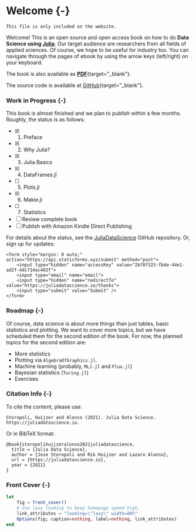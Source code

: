 # Welcome {-}

```{=comment}
This file is only included on the website.
```

Welcome! This is an open source and open access book on how to do **Data Science using [Julia](https://julialang.org)**.
Our target audience are researchers from all fields of applied sciences.
Of course, we hope to be useful for industry too.
You can navigate through the pages of ebook by using the arrow keys (left/right) on your keyboard.

The book is also available as [**PDF**](/juliadatascience.pdf){target="_blank"}.

The source code is available at [GitHub](https://github.com/JuliaDataScience/JuliaDataScience){target="_blank"}.

### Work in Progress {-}

This book is almost finished and we plan to publish within a few months.
Roughly, the status is as follows:

- [x] 1. Preface
- [x] 2. Why Julia?
- [x] 3. Julia Basics
- [x] 4. DataFrames.jl
- [ ] 5. Plots.jl
- [x] 6. Makie.jl
- [ ] 7. Statistics
- [ ] Review complete book
- [ ] Publish with Amazon Kindle Direct Publishing

For details about the status, see the [JuliaDataScience](https://github.com/JuliaDataScience/JuliaDataScience) GitHub repository.
Or, sign up for updates:

```{=html}
<form style="margin: 0 auto;" action="https://api.staticforms.xyz/submit" method="post">
    <input type="hidden" name="accessKey" value="2b78f325-fb4e-44e1-ad2f-4dc714ac402f">
    <input type="email" name="email">
    <input type="hidden" name="redirectTo" value="https://juliadatascience.io/thanks">
    <input type="submit" value="Submit" />
</form>
```

### Roadmap {-}

Of course, data science is about more things than just tables, basic statistics and plotting.
We want to cover more topics, but we have scheduled them for the second edition of the book.
For now, the planned topics for the second edition are:

- More statistics
- Plotting via `AlgebraOfGraphics.jl`.
- Machine learning (probably, `MLJ.jl` and `Flux.jl`)
- Bayesian statistics (`Turing.jl`)
- Exercises

### Citation Info {-}

To cite the content, please use:

```plaintext
Storopoli, Huijzer and Alonso (2021). Julia Data Science. https://juliadatascience.io.
```

Or in BibTeX format:

```plaintext
@book{storopolihuijzeralonso2021juliadatascience,
  title = {Julia Data Science},
  author = {Jose Storopoli and Rik Huijzer and Lazaro Alonso},
  url = {https://juliadatascience.io},
  year = {2021}
}
```

### Front Cover {-}

```jl
let
    fig = front_cover()
    # Use lazy loading to keep homepage speed high.
    link_attributes = "loading=\"lazy\" width=80%"
    Options(fig; caption=nothing, label=nothing, link_attributes)
end
```

